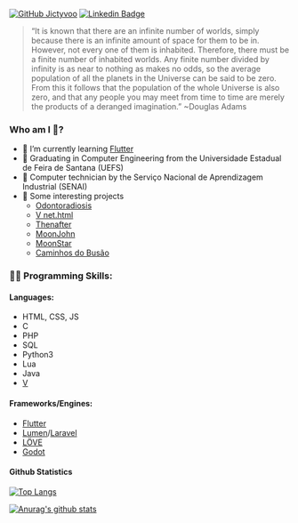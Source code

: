 [![GitHub Jictyvoo](https://img.shields.io/github/followers/Jictyvoo?label=follow&style=social)](https://github.com/Jictyvoo)
[![Linkedin Badge](https://img.shields.io/badge/-Jictyvoo-blue?style=flat-square&logo=Linkedin&logoColor=white&link=https://www.linkedin.com/in/Jictyvoo/)](https://www.linkedin.com/in/Jictyvoo/)

> “It is known that there are an infinite number of worlds, simply because there is an infinite amount of space for them to be in. However, not every one of them is inhabited. Therefore, there must be a finite number of inhabited worlds. Any finite number divided by infinity is as near to nothing as makes no odds, so the average population of all the planets in the Universe can be said to be zero. From this it follows that the population of the whole Universe is also zero, and that any people you may meet from time to time are merely the products of a deranged imagination.” ~Douglas Adams

### Who am I 🤔?

- 🌱 I’m currently learning [Flutter](https://flutter.dev/)
- :scroll: Graduating in Computer Engineering from the Universidade Estadual de Feira de Santana (UEFS)
- :wrench: Computer technician by the Serviço Nacional de Aprendizagem Industrial (SENAI)
- 🔭 Some interesting projects
  - [Odontoradiosis](https://github.com/Jictyvoo/Odontoradiosis)
  - [V net.html](https://github.com/vlang/v/tree/master/vlib/net/html)
  - [Thenafter](https://github.com/Jictyvoo/Thenafter)
  - [MoonJohn](https://github.com/Jictyvoo/MoonJohn)
  - [MoonStar](https://github.com/Jictyvoo/MoonStar)
  - [Caminhos do Busão](https://github.com/Wrapped-Owls/Caminhos_do_Busao)

<!--
**Jictyvoo/Jictyvoo** is a ✨ _special_ ✨ repository because its `README.md` (this file) appears on your GitHub profile.

Here are some ideas to get you started:

- 👯 I’m looking to collaborate on ...
-  I’m looking for help with ...
- 💬 Ask me about ...
- 📫 How to reach me: ...
- 😄 Pronouns: ...
-->

### :man_technologist: Programming Skills:

#### Languages:

- HTML, CSS, JS
- C
- PHP
- SQL
- Python3
- Lua
- Java
- [V](https://vlang.io/)

#### Frameworks/Engines:

- [Flutter](https://flutter.dev/)
- [Lumen](https://lumen.laravel.com/)/[Laravel](https://laravel.com/)
- [LÖVE](https://love2d.org/)
- [Godot](https://godotengine.org/)

#### Github Statistics

[![Top Langs](https://github-readme-stats.vercel.app/api/top-langs/?username=Jictyvoo&layout=compact)](https://github.com/anuraghazra/github-readme-stats)

[![Anurag's github stats](https://github-readme-stats.vercel.app/api?username=Jictyvoo&count_private=true&show_icons=true)](https://github.com/anuraghazra/github-readme-stats)
